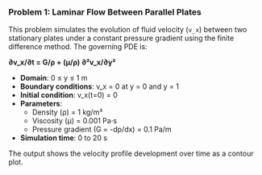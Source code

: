 ### Problem 1: Laminar Flow Between Parallel Plates
This problem simulates the evolution of fluid velocity (`v_x`) between two stationary plates under a constant pressure gradient using the finite difference method. The governing PDE is:

**∂v_x/∂t = G/ρ + (μ/ρ) ∂²v_x/∂y²**

- **Domain**: 0 ≤ y ≤ 1 m  
- **Boundary conditions**: v_x = 0 at y = 0 and y = 1  
- **Initial condition**: v_x(t=0) = 0  
- **Parameters**:  
  - Density (ρ) = 1 kg/m³  
  - Viscosity (μ) = 0.001 Pa·s  
  - Pressure gradient (G = -dp/dx) = 0.1 Pa/m  
- **Simulation time**: 0 to 20 s  

The output shows the velocity profile development over time as a contour plot.